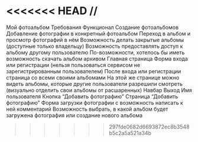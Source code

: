 <<<<<<< HEAD
//
=======
Мой фотоальбом
Требования
Функционал
Создание фотоальбомов
Добавление фотографии в конкретный фотоальбом
Переход в альбом и просмотр фотографий в нём
Возможность делать закрытые альбомы (доступные только владельцу)
Возможность предоставлять доступ к альбому другому пользователю
По-возможности, хотелось бы иметь возможность скачать альбом архивом
Главная страница
Форма входа или регистрации (нельзя пользоваться сервисом не зарегистрированным пользователем)
После входа или регистрации страница со всеми своими альбомами
На этой же странице можно видеть альбомы, которые другие пользователи разрешили смотреть (визуально отделить свои альбомы от расшаренных)
Навбар
Выход
Имя пользователя
Кнопка “Добавить фотографию”
Страница “Добавить фотографию”
Форма загрузки фотографии с возможность написать к ней комментарий
Возможность выбрать, в какой альбом будет загружена фотография или создание нового альбома

> > > > > > > 297fde0682d6693872ec8b3548b5c2a5a521a34b
